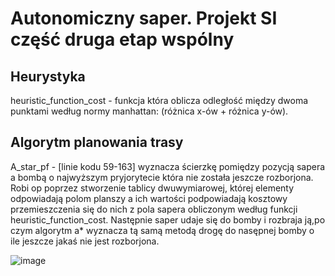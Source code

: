 # Autonomiczny saper. Projekt SI część druga etap wspólny

## Heurystyka
<p>heuristic_function_cost - funkcja która oblicza odległość między dwoma punktami według normy manhattan: (różnica x-ów + różnica y-ów).

## Algorytm planowania trasy
<p>A_star_pf - [linie kodu 59-163] wyznacza ścierzkę pomiędzy pozycją sapera a bombą o najwyższym pryjorytecie która nie została jeszcze rozborjona. 
Robi op poprzez stworzenie tablicy dwuwymiarowej, której elementy odpowiadają polom planszy a ich wartości 
podpowiadają kosztowy przemieszczenia się do nich z pola sapera obliczonym według funkcji heuristic_function_cost.
Następnie saper udaje się do bomby i rozbraja ją,po czym algorytm a* wyznacza tą samą metodą drogę do nasępnej bomby
o ile jeszcze jakaś nie jest rozborjona.

![image](https://drive.google.com/uc?export=view&id=12841Ld_ol1D65wpiqUmKsnMpSVIVC4EO)
